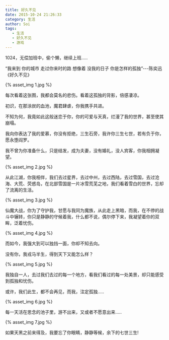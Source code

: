 ```yaml
---
title: 好久不见
date: 2015-10-24 21:26:33
category: 生活
author: Soi
tags:
   - 生活
   - 好久不见
   - 游戏
---
```


1024，无偿加班中，偷个懒，继续上班.....

“我来到 你的城市 走过你来时的路 想像着 没我的日子 你是怎样的孤独”---陈奕迅《好久不见》

{% asset_img 1.jpg %}

每次看着这张图，我都会莫名的悲伤。看着这孤独的背影，倍感凄凉。

初识，在那涂炭的血池，魔君肆虐，你我携手共进。

不知为何，我竟如此这般迷恋于你，你的可爱与天真，烂漫了我的世界，甚至使其崩塌。

我向你表达了我的爱慕，你没有拒绝，三生石旁，我许你三生七世，若有负于你，愿永堕阎罗。

我不曾为你准备什么，只是结发，成为夫妻，没有婚礼，没人宾客，你我相拥凝望。

{% asset_img 2.jpg %}

从此江湖，你我相伴，我们去过星界，去过中州，去过西陆，去过雪国，去过沧海、大荒、荧惑岛，在北部雪国是一片冰雪荒芜之地，我们看着雪白的世界，忘却了流离的生活。

{% asset_img 3.jpg %}

仙魔大战，你为了守护我，甘愿与我同为魔族，从此走上黑暗，而我，在不停的战斗中辗转，你只是静静的守候着我，什么都不说，偶尔停下来，我凝望着你的双眸，泛着忧伤。

{% asset_img 4.jpg %}

而如今，我强大到可以独挡一面，你却不知去向。

没有你，我戎马半生，得到天下又能怎么样？

{% asset_img 5.jpg %}

我独自一人，去过我们去过的每一个地方，看我们看过的每一处美景，却只能感受到孤独和忧伤。

或许，我们此生，都不会再见，而我，注定孤独.....

{% asset_img 6.jpg %}

每一天活在思念的池子里，游不出来，又或者不愿意出来.....

{% asset_img 7.jpg %}


如果天黑之前来得及，我要忘了你眼睛，静静等候，余下的七世三生!
